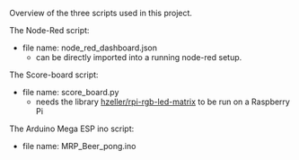 Overview of the three scripts used in this project.

The Node-Red script:
- file name: node_red_dashboard.json
  - can be directly imported into a running node-red setup.
 
The Score-board script:
- file name: score_board.py
    - needs the library [hzeller/rpi-rgb-led-matrix](https://github.com/hzeller/rpi-rgb-led-matrix) to be run on a Raspberry Pi

The Arduino Mega ESP ino script:
- file name: MRP_Beer_pong.ino
